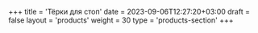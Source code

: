 +++
title = 'Тёрки для стоп'
date = 2023-09-06T12:27:20+03:00
draft = false
layout = 'products'
weight = 30
type = 'products-section'
+++
